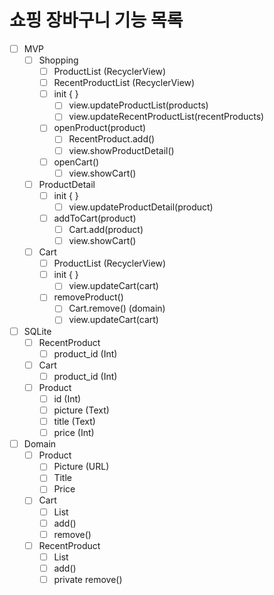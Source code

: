 # 쇼핑 장바구니 기능 목록

- [ ] MVP
    - [ ] Shopping
        - [ ] ProductList (RecyclerView)
        - [ ] RecentProductList (RecyclerView)
        - [ ] init { }
            - [ ] view.updateProductList(products)
            - [ ] view.updateRecentProductList(recentProducts)
        - [ ] openProduct(product)
            - [ ] RecentProduct.add()
            - [ ] view.showProductDetail()
        - [ ] openCart()
            - [ ] view.showCart()
    - [ ] ProductDetail
        - [ ] init { }
            - [ ] view.updateProductDetail(product)
        - [ ] addToCart(product)
            - [ ] Cart.add(product)
            - [ ] view.showCart()
    - [ ] Cart
        - [ ] ProductList (RecyclerView)
        - [ ] init { }
            - [ ] view.updateCart(cart)
        - [ ] removeProduct()
            - [ ] Cart.remove() (domain)
            - [ ] view.updateCart(cart)
- [ ] SQLite
    - [ ] RecentProduct
        - [ ] product_id (Int)
    - [ ] Cart
        - [ ] product_id (Int)
    - [ ] Product
        - [ ] id (Int)
        - [ ] picture (Text)
        - [ ] title (Text)
        - [ ] price (Int)
- [ ] Domain
    - [ ] Product
        - [ ] Picture (URL)
        - [ ] Title
        - [ ] Price
    - [ ] Cart
        - [ ] List<Product>
        - [ ] add()
        - [ ] remove()
    - [ ] RecentProduct
        - [ ] List<Product>
        - [ ] add()
        - [ ] private remove()
